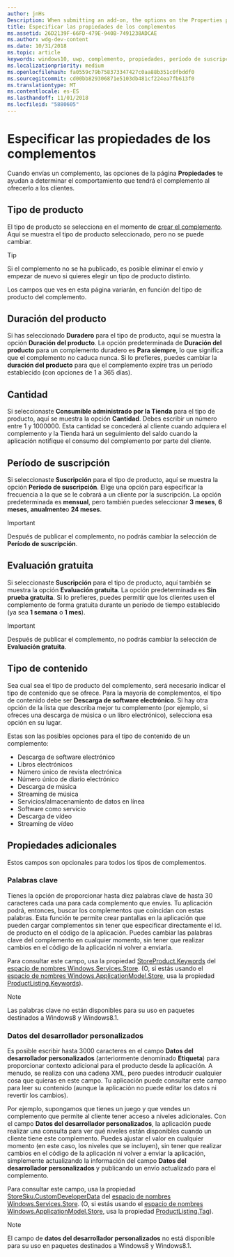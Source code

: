 ```yaml
---
author: jnHs
Description: When submitting an add-on, the options on the Properties page help determine the behavior of your add-on when offered to customers.
title: Especificar las propiedades de los complementos
ms.assetid: 26D2139F-66FD-479E-940B-7491238ADCAE
ms.author: wdg-dev-content
ms.date: 10/31/2018
ms.topic: article
keywords: windows10, uwp, complemento, propiedades, período de suscripción, duración del producto, tipo de contenido, iap, compra desde la aplicación, producto desde la aplicación
ms.localizationpriority: medium
ms.openlocfilehash: fa0559c79b758373347427c0aa88b351c0fbddf0
ms.sourcegitcommit: cd00bb829306871e5103db481cf224ea7fb613f0
ms.translationtype: MT
ms.contentlocale: es-ES
ms.lasthandoff: 11/01/2018
ms.locfileid: "5880605"
---
```

# <a name="enter-add-on-properties"></a>Especificar las propiedades de los complementos

Cuando envías un complemento, las opciones de la página **Propiedades** te ayudan a determinar el comportamiento que tendrá el complemento al ofrecerlo a los clientes.

## <a name="product-type"></a>Tipo de producto

El tipo de producto se selecciona en el momento de [crear el complemento](set-your-add-on-product-id.md). Aquí se muestra el tipo de producto seleccionado, pero no se puede cambiar.

> [!TIP]
> Si el complemento no se ha publicado, es posible eliminar el envío y empezar de nuevo si quieres elegir un tipo de producto distinto.

Los campos que ves en esta página variarán, en función del tipo de producto del complemento.


## <a name="product-lifetime"></a>Duración del producto

Si has seleccionado **Duradero** para el tipo de producto, aquí se muestra la opción **Duración del producto**. La opción predeterminada de **Duración del producto** para un complemento duradero es **Para siempre**, lo que significa que el complemento no caduca nunca. Si lo prefieres, puedes cambiar la **duración del producto** para que el complemento expire tras un período establecido (con opciones de 1 a 365 días).


## <a name="quantity"></a>Cantidad

Si seleccionaste **Consumible administrado por la Tienda** para el tipo de producto, aquí se muestra la opción **Cantidad**. Debes escribir un número entre 1 y 1000000. Esta cantidad se concederá al cliente cuando adquiera el complemento y la Tienda hará un seguimiento del saldo cuando la aplicación notifique el consumo del complemento por parte del cliente.


## <a name="subscription-period"></a>Período de suscripción

Si seleccionaste **Suscripción** para el tipo de producto, aquí se muestra la opción **Período de suscripción**. Elige una opción para especificar la frecuencia a la que se le cobrará a un cliente por la suscripción. La opción predeterminada es **mensual**, pero también puedes seleccionar **3 meses**, **6 meses**, **anualmente**o **24 meses**.

> [!IMPORTANT]
> Después de publicar el complemento, no podrás cambiar la selección de **Período de suscripción**.


## <a name="free-trial"></a>Evaluación gratuita

Si seleccionaste **Suscripción** para el tipo de producto, aquí también se muestra la opción **Evaluación gratuita**. La opción predeterminada es **Sin prueba gratuita**. Si lo prefieres, puedes permitir que los clientes usen el complemento de forma gratuita durante un período de tiempo establecido (ya sea **1 semana** o **1 mes**). 

> [!IMPORTANT]
> Después de publicar el complemento, no podrás cambiar la selección de **Evaluación gratuita**.


## <a name="content-type"></a>Tipo de contenido

Sea cual sea el tipo de producto del complemento, será necesario indicar el tipo de contenido que se ofrece. Para la mayoría de complementos, el tipo de contenido debe ser **Descarga de software electrónico**. Si hay otra opción de la lista que describa mejor tu complemento (por ejemplo, si ofreces una descarga de música o un libro electrónico), selecciona esa opción en su lugar.

Estas son las posibles opciones para el tipo de contenido de un complemento:

-   Descarga de software electrónico
-   Libros electrónicos
-   Número único de revista electrónica
-   Número único de diario electrónico
-   Descarga de música
-   Streaming de música
-   Servicios/almacenamiento de datos en línea
-   Software como servicio
-   Descarga de vídeo
-   Streaming de vídeo


## <a name="additional-properties"></a>Propiedades adicionales

Estos campos son opcionales para todos los tipos de complementos.

<span id="keywords" />

### <a name="keywords"></a>Palabras clave

Tienes la opción de proporcionar hasta diez palabras clave de hasta 30 caracteres cada una para cada complemento que envíes. Tu aplicación podrá, entonces, buscar los complementos que coincidan con estas palabras. Esta función te permite crear pantallas en la aplicación que pueden cargar complementos sin tener que especificar directamente el id. de producto en el código de la aplicación. Puedes cambiar las palabras clave del complemento en cualquier momento, sin tener que realizar cambios en el código de la aplicación ni volver a enviarla.

Para consultar este campo, usa la propiedad [StoreProduct.Keywords](https://docs.microsoft.com/uwp/api/windows.services.store.storeproduct.Keywords) del [espacio de nombres Windows.Services.Store](https://docs.microsoft.com/uwp/api/Windows.Services.Store). (O, si estás usando el [espacio de nombres Windows.ApplicationModel.Store](https://docs.microsoft.com/uwp/api/Windows.ApplicationModel.Store), usa la propiedad [ProductListing.Keywords](https://docs.microsoft.com/uwp/api/windows.applicationmodel.store.productlisting.Keywords)).

> [!NOTE]
> Las palabras clave no están disponibles para su uso en paquetes destinados a Windows8 y Windows8.1.

<span id="custom-developer-data" />

### <a name="custom-developer-data"></a>Datos del desarrollador personalizados

Es posible escribir hasta 3000 caracteres en el campo **Datos del desarrollador personalizados** (anteriormente denominado **Etiqueta**) para proporcionar contexto adicional para el producto desde la aplicación. A menudo, se realiza con una cadena XML, pero puedes introducir cualquier cosa que quieras en este campo. Tu aplicación puede consultar este campo para leer su contenido (aunque la aplicación no puede editar los datos ni revertir los cambios).

Por ejemplo, supongamos que tienes un juego y que vendes un complemento que permite al cliente tener acceso a niveles adicionales. Con el campo **Datos del desarrollador personalizados**, la aplicación puede realizar una consulta para ver qué niveles están disponibles cuando un cliente tiene este complemento. Puedes ajustar el valor en cualquier momento (en este caso, los niveles que se incluyen), sin tener que realizar cambios en el código de la aplicación ni volver a enviar la aplicación, simplemente actualizando la información del campo **Datos del desarrollador personalizados** y publicando un envío actualizado para el complemento.

Para consultar este campo, usa la propiedad [StoreSku.CustomDeveloperData](https://docs.microsoft.com/uwp/api/windows.services.store.storesku.customdeveloperdata#Windows_Services_Store_StoreSku_CustomDeveloperData) del [espacio de nombres Windows.Services.Store](https://docs.microsoft.com/uwp/api/Windows.Services.Store). (O, si estás usando el [espacio de nombres Windows.ApplicationModel.Store](https://docs.microsoft.com/uwp/api/Windows.ApplicationModel.Store), usa la propiedad [ProductListing.Tag](https://docs.microsoft.com/uwp/api/windows.applicationmodel.store.productlisting.tag#Windows_ApplicationModel_Store_ProductListing_Tag)).

> [!NOTE]
> El campo de **datos del desarrollador personalizados** no está disponible para su uso en paquetes destinados a Windows8 y Windows8.1.

 

 

 
